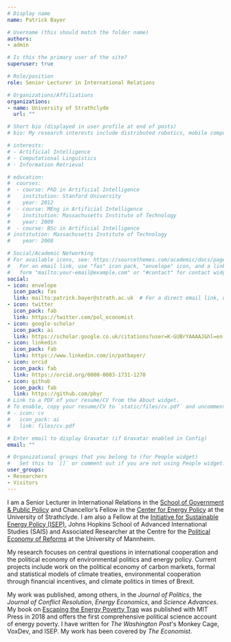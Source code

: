 ```yaml
---
# Display name
name: Patrick Bayer

# Username (this should match the folder name)
authors:
- admin

# Is this the primary user of the site?
superuser: true

# Role/position
role: Senior Lecturer in International Relations

# Organizations/Affiliations
organizations:
- name: University of Strathclyde
  url: ""

# Short bio (displayed in user profile at end of posts)
# bio: My research interests include distributed robotics, mobile computing and programmable matter.

# interests:
# - Artificial Intelligence
# - Computational Linguistics
# - Information Retrieval

# education:
#  courses:
#  - course: PhD in Artificial Intelligence
#    institution: Stanford University
#    year: 2012
#  - course: MEng in Artificial Intelligence
#    institution: Massachusetts Institute of Technology
#    year: 2009
#  - course: BSc in Artificial Intelligence
# institution: Massachusetts Institute of Technology
#    year: 2008

# Social/Academic Networking
# For available icons, see: https://sourcethemes.com/academic/docs/page-builder/#icons
#   For an email link, use "fas" icon pack, "envelope" icon, and a link in the
#   form "mailto:your-email@example.com" or "#contact" for contact widget.
social:
- icon: envelope
  icon_pack: fas
  link: mailto:patrick.bayer@strath.ac.uk  # For a direct email link, use "mailto:test@example.org".
- icon: twitter
  icon_pack: fab
  link: https://twitter.com/pol_economist
- icon: google-scholar
  icon_pack: ai
  link: https://scholar.google.co.uk/citations?user=K-GUBrYAAAAJ&hl=en
- icon: linkedin
  icon_pack: fab
  link: https://www.linkedin.com/in/patbayer/  
- icon: orcid
  icon_pack: fab
  link: https://orcid.org/0000-0003-1731-1270
- icon: github
  icon_pack: fab
  link: https://github.com/pbyr
# Link to a PDF of your resume/CV from the About widget.
# To enable, copy your resume/CV to `static/files/cv.pdf` and uncomment the lines below.
# - icon: cv
#   icon_pack: ai
#   link: files/cv.pdf

# Enter email to display Gravatar (if Gravatar enabled in Config)
email: ""

# Organizational groups that you belong to (for People widget)
#   Set this to `[]` or comment out if you are not using People widget.
user_groups:
- Researchers
- Visitors
---
```


I am a Senior Lecturer in International Relations in the [School of Government & Public Policy](https://www.strath.ac.uk/humanities/governmentpublicpolicy/) and Chancellor’s Fellow in the [Center for Energy Policy](https://www.strath.ac.uk/humanities/centreforenergypolicy/) at the University of Strathclyde. I am also a Fellow at the [Initiative for Sustainable Energy Policy (ISEP)](https://sais-isep.org/), Johns Hopkins School of Advanced International Studies (SAIS) and Associated Researcher at the Centre for the [Political Economy of Reforms](https://reforms.uni-mannheim.de/) at the University of Mannheim.

My research focuses on central questions in international cooperation and the political economy of environmental politics and energy policy. Current projects include work on the political economy of carbon markets, formal and statistical models of climate treaties, environmental cooperation through financial incentives, and climate politics in times of Brexit.

My work was published, among others, in the *Journal of Politics*, the *Journal of Conflict Resolution*, *Energy Economics*, and *Science Advances*. My book on [Escaping the Energy Poverty Trap](https://mitpress.mit.edu/books/escaping-energy-poverty-trap) was published with MIT Press in 2018 and offers the first comprehensive political science account of energy poverty. I have written for *The Washington Post*'s Monkey Cage, VoxDev, and ISEP. My work has been covered by *The Economist*.
